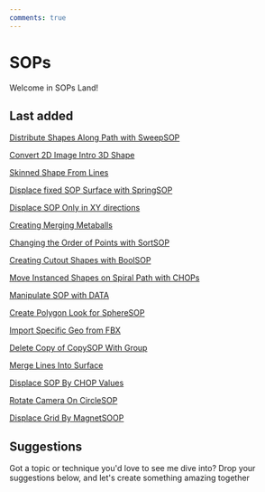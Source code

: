 ```yaml
---
comments: true
--- 
```

# SOPs

Welcome in SOPs Land!

## Last added
[Distribute Shapes Along Path with SweepSOP](DistributeShapesAlongPathSweepSOP.md)

[Convert 2D Image Intro 3D Shape](Convert2DImage3Dshape.md)

[Skinned Shape From Lines](SkinnedShapeFromLines.md)

[Displace fixed SOP Surface with SpringSOP](DisplaceFixedSOPSurfaceSpringSOP.md)

[Displace SOP Only in XY directions](DisplaceSOPOnlyXY.md)

[Creating Merging Metaballs](CreatingMergingMetaballs.md)

[Changing the Order of Points with SortSOP](ChangeOrderPointsSortSOP.md)

[Creating Cutout Shapes with BoolSOP](CreatingCutoutShapes.md)

[Move Instanced Shapes on Spiral Path with CHOPs](MoveInstancedShapesOnSpiralPath.md)

[Manipulate SOP with DATA](ManipulateSOPwithData.md)

[Create Polygon Look for SphereSOP](PolygonLookSOP.md)

[Import Specific Geo from FBX](ImportSpecificGeoFromFBX.md)

[Delete Copy of CopySOP With Group](DeleteCopyWithGroup.md)

[Merge Lines Into Surface](MergeLinesIntoSurface.md)

[Displace SOP By CHOP Values](DisplaceSOPByCHOPValues.md)

[Rotate Camera On CircleSOP](RotateCameraOnCirlceSOP.md)

[Displace Grid By MagnetSOOP](DisplaceGridMagnetSOP.md)


## Suggestions
Got a topic or technique you'd love to see me dive into? Drop your suggestions below, and let's create something amazing together
